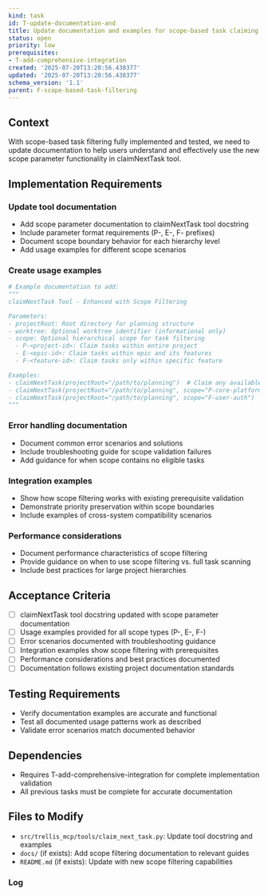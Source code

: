 ```yaml
---
kind: task
id: T-update-documentation-and
title: Update documentation and examples for scope-based task claiming
status: open
priority: low
prerequisites:
- T-add-comprehensive-integration
created: '2025-07-20T13:20:56.438377'
updated: '2025-07-20T13:20:56.438377'
schema_version: '1.1'
parent: F-scope-based-task-filtering
---
```

## Context

With scope-based task filtering fully implemented and tested, we need to update documentation to help users understand and effectively use the new scope parameter functionality in claimNextTask tool.

## Implementation Requirements

### Update tool documentation
- Add scope parameter documentation to claimNextTask tool docstring
- Include parameter format requirements (P-, E-, F- prefixes)
- Document scope boundary behavior for each hierarchy level
- Add usage examples for different scope scenarios

### Create usage examples
```python
# Example documentation to add:
"""
claimNextTask Tool - Enhanced with Scope Filtering

Parameters:
- projectRoot: Root directory for planning structure
- worktree: Optional worktree identifier (informational only)
- scope: Optional hierarchical scope for task filtering
  - P-<project-id>: Claim tasks within entire project
  - E-<epic-id>: Claim tasks within epic and its features  
  - F-<feature-id>: Claim tasks only within specific feature

Examples:
- claimNextTask(projectRoot="/path/to/planning")  # Claim any available task
- claimNextTask(projectRoot="/path/to/planning", scope="P-core-platform")  # Project scope
- claimNextTask(projectRoot="/path/to/planning", scope="F-user-auth")  # Feature scope
"""
```

### Error handling documentation
- Document common error scenarios and solutions
- Include troubleshooting guide for scope validation failures
- Add guidance for when scope contains no eligible tasks

### Integration examples
- Show how scope filtering works with existing prerequisite validation
- Demonstrate priority preservation within scope boundaries
- Include examples of cross-system compatibility scenarios

### Performance considerations
- Document performance characteristics of scope filtering
- Provide guidance on when to use scope filtering vs. full task scanning
- Include best practices for large project hierarchies

## Acceptance Criteria

- [ ] claimNextTask tool docstring updated with scope parameter documentation
- [ ] Usage examples provided for all scope types (P-, E-, F-)
- [ ] Error scenarios documented with troubleshooting guidance
- [ ] Integration examples show scope filtering with prerequisites
- [ ] Performance considerations and best practices documented
- [ ] Documentation follows existing project documentation standards

## Testing Requirements

- Verify documentation examples are accurate and functional
- Test all documented usage patterns work as described
- Validate error scenarios match documented behavior

## Dependencies

- Requires T-add-comprehensive-integration for complete implementation validation
- All previous tasks must be complete for accurate documentation

## Files to Modify

- `src/trellis_mcp/tools/claim_next_task.py`: Update tool docstring and examples
- `docs/` (if exists): Add scope filtering documentation to relevant guides
- `README.md` (if exists): Update with new scope filtering capabilities

### Log

